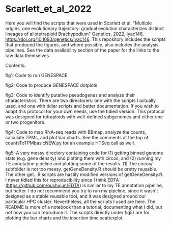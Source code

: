 # Scarlett_et_al_2022
Here you will find the scripts that were used in Scarlett et al. "Multiple origins, one evolutionary trajectory: gradual evolution characterizes distinct lineages of allotetraploid Brachypodium" Genetics, 2022, iyac146, https://doi.org/10.1093/genetics/iyac146. This repository includes the scripts that produced the figures, and where possible, also includes the analysis pipelines. See the data availability section of the paper for the links to the raw data themselves.

Contents:

fig1: Code to run GENESPACE

fig2: Code to produce GENESPACE dotplots

fig3: Code to identify putative pseudogenes and analyze their characteristics. There are two directories: one with the scripts I actually used, and one with tidier scripts and better documentation. If you wish to adapt this protocol for your own needs, use the tidied version. This protocol was designed for tetraploids with well-defined subgenomes and either one or two progenitors.

fig4: Code to map RNA-seq reads with BBmap, analyze the counts, calculate TPMs, and plot bar charts. See the comments at the top of countsToTPMbasicNEW.py for an example HTSeq call as well. 

fig5: A very messy directory containing code for (1) getting binned genome stats (e.g. gene density) and plotting them with circos, and (2) running my TE annotation pipeline and plotting some of the results.
(1) The circos/ subfolder is not too messy. getGeneDensity.R should be pretty reusable. The other get...R scripts are hastily modified versions of getGeneDensity.R.
I never tidied this for reproducibility since I think EDTA (https://github.com/oushujun/EDTA) is similar to my TE annotation pipeline, but better. I do not recommend you try to run my pipeline, since it wasn't designed as a stable reusable tool, and it was designed around our particular HPC cluster. Nevertheless, all the scripts I used are here. The README is more of a notebook than a tutorial, documenting what I did, but not how you can reproduce it. The scripts directly under fig5/ are for plotting the bar charts and the insertion time scatterplot. 

